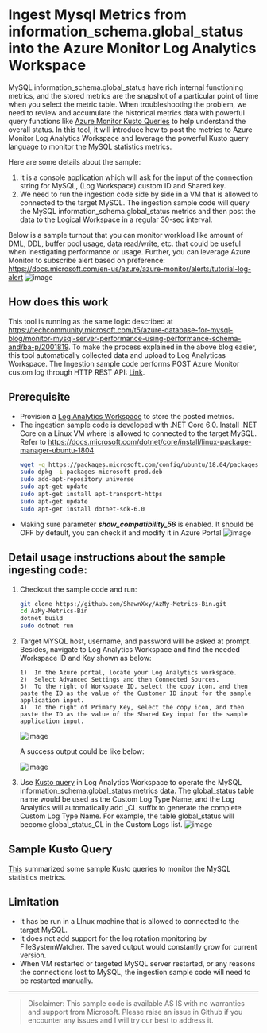 # Ingest Mysql Metrics from information_schema.global_status into the Azure Monitor Log Analytics Workspace

MySQL information_schema.global_status have rich internal functioning metrics, and the stored metrics are the snapshot of a particular point of time when you select the metric table. When troubleshooting the problem, we need to review and accumulate the historical metrics data with powerful query functions like [Azure Monitor Kusto Queries](https://docs.microsoft.com/en-us/azure/azure-monitor/log-query/query-language) to help understand the overall status. In this tool, it will introduce how to post the metrics to Azure Monitor Log Analytics Workspace and leverage the powerful Kusto query language to monitor the MySQL statistics metrics.

Here are some details about the sample:
1. It is a console application which will ask for the input of the connection string for MySQL, (Log Workspace) custom ID and Shared key. 
2. We need to run the ingestion code side by side in a VM that is allowed to connected to the target MySQL. The ingestion sample code will query the MySQL information_schema.global_status metrics and then post the data to the Logical Workspace in a regular 30-sec interval.

Below is a sample turnout that you can monitor workload like amount of DML, DDL, buffer pool usage, data read/write, etc. that could be useful when inestigating performance or usage.
Further, you can leverage Azure Monitor to subscribe alert based on preference: https://docs.microsoft.com/en-us/azure/azure-monitor/alerts/tutorial-log-alert
![image](https://user-images.githubusercontent.com/17153057/188049380-867e90b2-5e2d-4ae4-a2b9-ad3c247f71e7.png)

## How does this work
This tool is running as the same logic described at https://techcommunity.microsoft.com/t5/azure-database-for-mysql-blog/monitor-mysql-server-performance-using-performance-schema-and/ba-p/2001819.
To make the process explained in the above blog easier, this tool automatically collected data and upload to Log Analyticas Workspace.
The Ingestion sample code performs POST Azure Monitor custom log through HTTP REST API: [Link](https://docs.microsoft.com/en-us/azure/azure-monitor/platform/data-collector-api).


## Prerequisite
- Provision a [Log Analytics Workspace](https://docs.microsoft.com/en-us/azure/azure-monitor/learn/quick-create-workspace) to store the posted metrics. 
- The ingestion sample code is developed with .NET Core 6.0. Install .NET Core on a Linux VM where is allowed to connected to the target MySQL. Refer to https://docs.microsoft.com/dotnet/core/install/linux-package-manager-ubuntu-1804
    ```bash
    wget -q https://packages.microsoft.com/config/ubuntu/18.04/packages-microsoft-prod.deb -O packages-microsoft-prod.deb
    sudo dpkg -i packages-microsoft-prod.deb
    sudo add-apt-repository universe
    sudo apt-get update
    sudo apt-get install apt-transport-https
    sudo apt-get update
    sudo apt-get install dotnet-sdk-6.0
    ```
- Making sure parameter ***show_compatibility_56*** is enabled. It should be OFF by default, you can check it and modify it in Azure Portal
    ![image](https://user-images.githubusercontent.com/17153057/188105338-3c0bede3-512e-439f-b16a-41ae14bf1670.png)


## Detail usage instructions about the sample ingesting code:
1. Checkout the sample code and run:
    ```bash
    git clone https://github.com/ShawnXxy/AzMy-Metrics-Bin.git
    cd AzMy-Metrics-Bin
    dotnet build
    sudo dotnet run
    ```
   
2. Target MYSQL host, username, and password will be asked at prompt. Besides, navigate to Log Analytics Workspace and find the needed Workspace ID and Key shown as below: 
    ```text
    1)	In the Azure portal, locate your Log Analytics workspace.
    2)	Select Advanced Settings and then Connected Sources.
    3)	To the right of Workspace ID, select the copy icon, and then paste the ID as the value of the Customer ID input for the sample application input.
    4)	To the right of Primary Key, select the copy icon, and then paste the ID as the value of the Shared Key input for the sample application input.
    ```  
  
    ![image](https://user-images.githubusercontent.com/17153057/185856549-c74cee3a-9e97-4f51-b072-074a6511b9f3.png)

    A success output could be like below:

    ![image](https://user-images.githubusercontent.com/17153057/188066376-21807748-049f-4f28-94e2-aed8f36f3627.png)
   
3. Use [Kusto query](https://docs.microsoft.com/en-us/azure/data-explorer/kusto/query/) in Log Analytics Workspace to operate the MySQL information_schema.global_status metrics data. The global_status table name would be used as the Custom Log Type Name, and the Log Analytics will automatically add _CL suffix to generate the complete Custom Log Type Name. For example, the  table global_status will become global_status_CL in the Custom Logs list. 
    ![image](https://user-images.githubusercontent.com/17153057/188055029-ad604272-3709-4ccc-b9c6-70a02cdf8db3.png)

## Sample Kusto Query 
[This](/Sample%20Kusto%20Query.md) summarized some sample Kusto queries to monitor the MySQL statistics metrics.

## Limitation
* It has be run in a LInux machine that is allowed to connected to the target MySQL.
* It does not add support for the log rotation monitoring by FileSystemWatcher. The saved output would constantly grow for current version.
* When VM restarted or targeted MySQL server restarted, or any reasons the connections lost to MySQL, the ingestion sample code will need to be restarted manually.


---


>Disclaimer: This sample code is available AS IS with no warranties and support from Microsoft. Please raise an issue in Github if you encounter any issues and I will try our best to address it.











